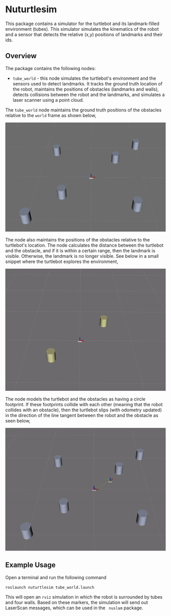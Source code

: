 # Nuturtlesim
This package contains a simulator for the turtlebot and its landmark-filled environment (tubes). This simulator simulates the kinematics of the robot and a sensor that detects the relative (x,y) positions of landmarks and their ids.

## Overview
The package contains the following nodes:
* `tube_world` - this node simulates the turtlebot's environment and the sensors used to detect landmarks. It tracks the ground truth location of the robot, maintains the positions of obstacles (landmarks and walls), detects collisions between the robot and the landmarks, and simulates a laser scanner using a point cloud.

The `tube_world` node maintains the ground truth positions of the obstacles relative to the `world` frame as shown below,

![real_tubes](img/real_tubes.png)

The node also maintains the positions of the obstacles relative to the turtlebot's location. The node calculates the distance between the turtlebot and the obstacle, and if it is within a certain range, then the landmark is visible. Otherwise, the landmark is no longer visible. See below in a small snippet where the turtlebot explores the environment,

![rel_tubes](img/rel_tubes.gif)

The node models the turtlebot and the obstacles as having a circle footprint. If these footprints collide with each other (meaning that the robot collides with an obstacle), then the turtlebot slips (with odometry updated) in the direction of the line tangent between the robot and the obstacle as seen below,

![collision](img/collision.gif)

## Example Usage
Open a terminal and run the following command
```
roslaunch nuturtlesim tube_world.launch
```
This will open an `rviz` simulation in which the robot is surrounded by tubes and four walls. Based on these markers, the simulation will send out LaserScan messages, which can be used in the ``` nuslam``` package.